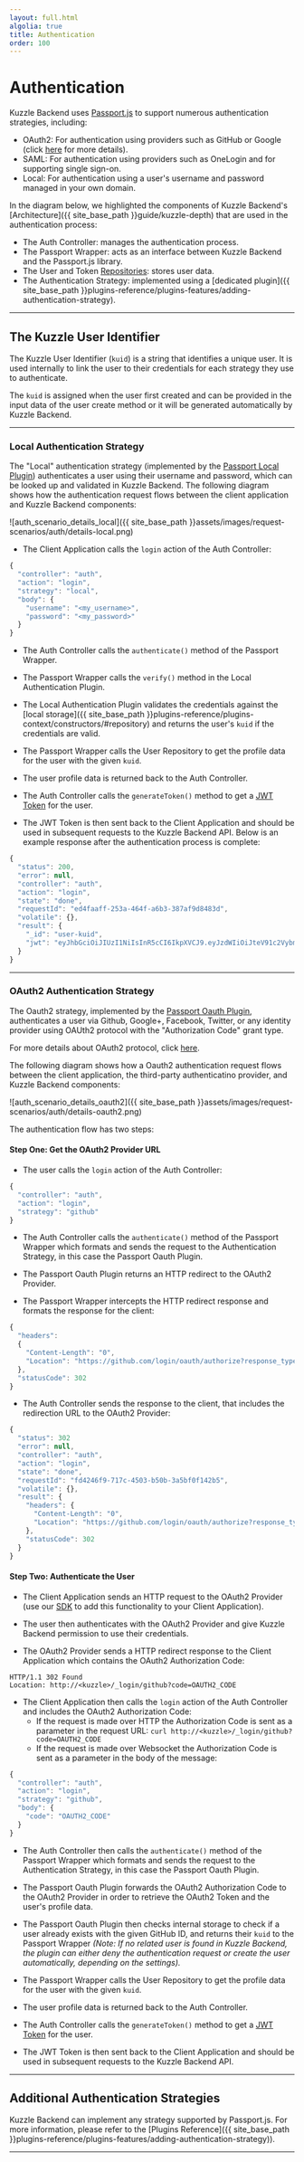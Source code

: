 ```yaml
---
layout: full.html
algolia: true
title: Authentication
order: 100
---
```


# Authentication

Kuzzle Backend uses [Passport.js](http://Passportjs.org/) to support numerous authentication strategies, including:

- OAuth2: For authentication using providers such as GitHub or Google (click [here](https://github.com/kuzzleio/kuzzle-plugin-auth-passport-oauth) for more details).
- SAML: For authentication using providers such as OneLogin and for supporting single sign-on.
- Local: For authentication using a user's username and password managed in your own domain.

In the diagram below, we highlighted the components of Kuzzle Backend's [Architecture]({{ site_base_path }}guide/kuzzle-depth) that are used in the authentication process:

* The Auth Controller: manages the authentication process.
* The Passport Wrapper: acts as an interface between Kuzzle Backend and the Passport.js library.
* The User and Token [Repositories](https://github.com/kuzzleio/kuzzle/tree/master/lib/api/core/models/repositories): stores user data.
* The Authentication Strategy: implemented using a [dedicated plugin]({{ site_base_path }}plugins-reference/plugins-features/adding-authentication-strategy).

---

## The Kuzzle User Identifier

The Kuzzle User Identifier (`kuid`) is a string that identifies a unique user. It is used internally to link the user to their credentials for each strategy they use to authenticate.

The `kuid` is assigned when the user first created and can be provided in the input data of the user create method or it will be generated automatically by Kuzzle Backend.

---

### Local Authentication Strategy

The "Local" authentication strategy (implemented by the [Passport Local Plugin](https://github.com/kuzzleio/kuzzle-plugin-auth-passport-local)) authenticates a user using their username and password, which can be looked up and validated in Kuzzle Backend. The following diagram shows how the authentication request flows between the client application and Kuzzle Backend components:

![auth_scenario_details_local]({{ site_base_path }}assets/images/request-scenarios/auth/details-local.png)

* The Client Application calls the `login` action of the Auth Controller:
```javascript
{
  "controller": "auth",
  "action": "login",
  "strategy": "local",
  "body": {
    "username": "<my_username>",
    "password": "<my_password>"
  }
}
```

* The Auth Controller calls the `authenticate()` method of the Passport Wrapper.

* The Passport Wrapper calls the `verify()` method in the Local Authentication Plugin.

* The Local Authentication Plugin validates the credentials against the [local storage]({{ site_base_path }}plugins-reference/plugins-context/constructors/#repository) and returns the user's `kuid` if the credentials are valid.

* The Passport Wrapper calls the User Repository to get the profile data for the user with the given `kuid`.

* The user profile data is returned back to the Auth Controller.

* The Auth Controller calls the `generateToken()` method to get a [JWT Token](https://jwt.io/) for the user.

* The JWT Token is then sent back to the Client Application and should be used in subsequent requests to the Kuzzle Backend API. Below is an example response after the authentication process is complete:
```javascript
{
  "status": 200,
  "error": null,
  "controller": "auth",
  "action": "login",
  "state": "done",
  "requestId": "ed4faaff-253a-464f-a6b3-387af9d8483d",
  "volatile": {},
  "result": {
    "_id": "user-kuid",
    "jwt": "eyJhbGciOiJIUzI1NiIsInR5cCI6IkpXVCJ9.eyJzdWIiOiJteV91c2VybmFtZSIsIm5hbWUiOiJKb2huIERvZSIsImFkbWluIjp0cnVlfQ.BefoyfAKzwXuGhbYe0iPeG0v9F4HmikvahqwqzQr3pE"
  }
}
```

---

### OAuth2 Authentication Strategy

The Oauth2 strategy, implemented by the [Passport Oauth Plugin](https://github.com/kuzzleio/kuzzle-plugin-auth-passport-oauth), authenticates a user  via Github, Google+, Facebook, Twitter, or any identity provider using OAUth2 protocol with the "Authorization Code" grant type.

For more details about OAuth2 protocol, click [here](https://www.digitalocean.com/community/tutorials/an-introduction-to-oauth-2#grant-type-authorization-code).

The following diagram shows how a Oauth2 authentication request flows between the client application, the third-party authenticatino provider, and Kuzzle Backend components:

![auth_scenario_details_oauth2]({{ site_base_path }}assets/images/request-scenarios/auth/details-oauth2.png)

The authentication flow has two steps:

#### Step One: Get the OAuth2 Provider URL

* The user calls the `login` action of the Auth Controller:
```javascript
{
  "controller": "auth",
  "action": "login",
  "strategy": "github"
}
```

* The Auth Controller calls the `authenticate()` method of the Passport Wrapper which formats and sends the request to the Authentication Strategy, in this case the Passport Oauth Plugin.

* The Passport Oauth Plugin returns an HTTP redirect to the OAuth2 Provider.

* The Passport Wrapper intercepts the HTTP redirect response and formats the response for the client:
```javascript
{
  "headers":
  {
    "Content-Length": "0",
    "Location": "https://github.com/login/oauth/authorize?response_type=code&redirect_uri=http%3A%2F%2Fkuzzle%2Fapi%2F1.0%2F_login%2Fgithub&client_id=MY_CLIENT_ID"
  },
  "statusCode": 302
}
```

* The Auth Controller sends the response to the client, that includes the redirection URL to the OAuth2 Provider:
```javascript
{
  "status": 302
  "error": null,
  "controller": "auth",
  "action": "login",
  "state": "done",
  "requestId": "fd4246f9-717c-4503-b50b-3a5bf0f142b5",
  "volatile": {},
  "result": {
    "headers": {
      "Content-Length": "0",
      "Location": "https://github.com/login/oauth/authorize?response_type=code&redirect_uri=http%3A%2F%2Fkuzzle%2Fapi%2F1.0%2F_login%2Fgithub&client_id=MY_CLIENT_ID"
    },
    "statusCode": 302
  }
}
```

#### Step Two: Authenticate the User

* The Client Application sends an HTTP request to the OAuth2 Provider (use our [SDK](https://github.com/kuzzleio/kuzzle-sdk-login-oauth-popup) to add this functionality to your Client Application).

* The user then authenticates with the OAuth2 Provider and give Kuzzle Backend permission to use their credentials.

* The OAuth2 Provider sends a HTTP redirect response to the Client Application which contains the OAuth2 Authorization Code:
```
HTTP/1.1 302 Found
Location: http://<kuzzle>/_login/github?code=OAUTH2_CODE
```

* The Client Application then calls the `login` action of the Auth Controller and includes the OAuth2 Authorization Code:
  * If the request is made over HTTP the Authorization Code is sent as a parameter in the request URL: `curl http://<kuzzle>/_login/github?code=OAUTH2_CODE`
  * If the request is made over Websocket the Authorization Code is sent as a parameter in the body of the message:
```javascript
{
  "controller": "auth",
  "action": "login",
  "strategy": "github",
  "body": {
    "code": "OAUTH2_CODE"
  }
}
```

* The Auth Controller then calls the `authenticate()` method of the Passport Wrapper which formats and sends the request to the Authentication Strategy, in this case the Passport Oauth Plugin.

* The Passport Oauth Plugin forwards the OAuth2 Authorization Code to the OAuth2 Provider in order to retrieve the OAuth2 Token and the user's profile data.

* The Passport Oauth Plugin then checks internal storage to check if a user already exists with the given GitHub ID, and returns their `kuid` to the Passport Wrapper _(Note: If no related user is found in Kuzzle Backend, the plugin can either deny the authentication request or create the user automatically, depending on the settings)._

* The Passport Wrapper calls the User Repository to get the profile data for the user with the given `kuid`.

* The user profile data is returned back to the Auth Controller.

* The Auth Controller calls the `generateToken()` method to get a [JWT Token](https://jwt.io/) for the user.

* The JWT Token is then sent back to the Client Application and should be used in subsequent requests to the Kuzzle Backend API. 

---

## Additional Authentication Strategies

Kuzzle Backend can implement any strategy supported by Passport.js. For more information, please refer to the [Plugins Reference]({{ site_base_path }}plugins-reference/plugins-features/adding-authentication-strategy)).

---
